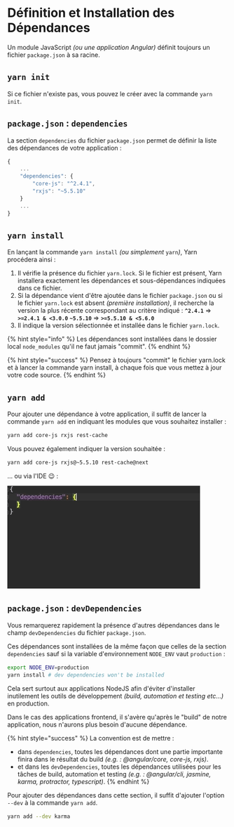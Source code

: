 # Définition et Installation des Dépendances

Un module JavaScript _\(ou une application Angular\)_ définit toujours un fichier `package.json` à sa racine.

## `yarn init`

Si ce fichier n'existe pas, vous pouvez le créer avec la commande `yarn init`.

## `package.json` : `dependencies`

La section `dependencies` du fichier `package.json` permet de définir la liste des dépendances de votre application :

```javascript
{
    ...
    "dependencies": {
        "core-js": "^2.4.1",
        "rxjs": "~5.5.10"
    }
    ...
}
```

## `yarn install`

En lançant la commande `yarn install` _\(ou simplement_ `yarn`_\)_, Yarn procédera ainsi :

1. Il vérifie la présence du fichier `yarn.lock`. Si le fichier est présent, Yarn installera exactement les dépendances et sous-dépendances indiquées dans ce fichier.
2. Si la dépendance vient d'être ajoutée dans le fichier `package.json` ou si le fichier `yarn.lock` est absent _\(première installation\)_, il recherche la version la plus récente correspondant au critère indiqué : **`^2.4.1`** =&gt; **`>=2.4.1 & <3.0.0`** **`~5.5.10`** =&gt; **`>=5.5.10 & <5.6.0`**
3. Il indique la version sélectionnée et installée dans le fichier `yarn.lock`.

{% hint style="info" %}
Les dépendances sont installées dans le dossier local `node_modules` qu'il ne faut jamais "commit".
{% endhint %}

{% hint style="success" %}
Pensez à toujours "commit" le fichier yarn.lock et à lancer la commande yarn install, à chaque fois que vous mettez à jour votre code source. 
{% endhint %}

## `yarn add`

Pour ajouter une dépendance à votre application, il suffit de lancer la commande `yarn add` en indiquant les modules que vous souhaitez installer :

```bash
yarn add core-js rxjs rest-cache
```

Vous pouvez également indiquer la version souhaitée :

```bash
yarn add core-js rxjs@~5.5.10 rest-cache@next
```

... ou via l'IDE 😉 :



![ Ajout d&apos;une d&#xE9;pendance depuis l&apos;IDE](../../.gitbook/assets/intellij-add-package-dependency.gif)

## `package.json` : `devDependencies`

Vous remarquerez rapidement la présence d'autres dépendances dans le champ `devDependencies` du fichier `package.json`.

Ces dépendances sont installées de la même façon que celles de la section `dependencies` sauf si la variable d'environnement `NODE_ENV` vaut `production` :

```bash
export NODE_ENV=production
yarn install # dev dependencies won't be installed
```

Cela sert surtout aux applications NodeJS afin d'éviter d'installer inutilement les outils de développement _\(build, automation et testing etc...\)_ en production.

Dans le cas des applications frontend, il s'avère qu'après le "build" de notre application, nous n'aurons plus besoin d'aucune dépendance.

{% hint style="success" %}
La convention est de mettre :

* dans `dependencies`, toutes les dépendances dont une partie importante finira dans le résultat du build _\(e.g. : @angular/core, core-js, rxjs\)_. 
* et dans les `devDependencies`, toutes les dépendances utilisées pour les tâches de build, automation et testing _\(e.g. : @angular/cli, jasmine, karma, protractor, typescript\)_.
{% endhint %}

Pour ajouter des dépendances dans cette section, il suffit d'ajouter l'option `--dev` à la commande `yarn add`.

```bash
yarn add --dev karma
```



